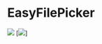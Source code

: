 # EasyFilePicker

[![](https://jitpack.io/v/EasyDev-11436/EasyFilePicker.svg)](https://jitpack.io/#EasyDev-11436/EasyFilePicker)
[![](https://travis-ci.com/EasyDev-11436/EasyFilePicker.svg?branch=main)]

